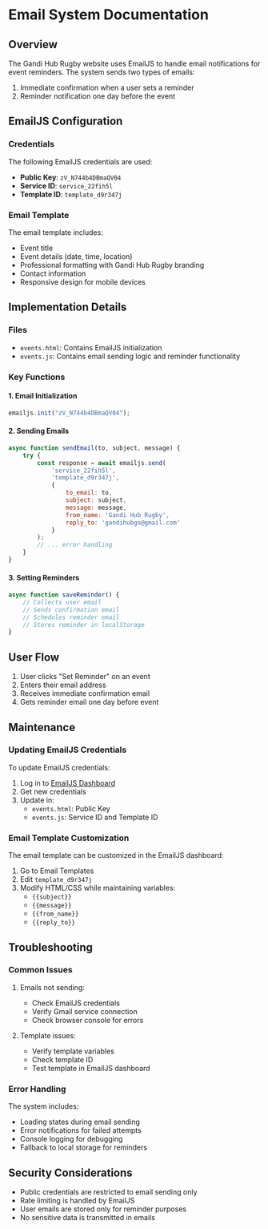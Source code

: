 # Email System Documentation

## Overview
The Gandi Hub Rugby website uses EmailJS to handle email notifications for event reminders. The system sends two types of emails:
1. Immediate confirmation when a user sets a reminder
2. Reminder notification one day before the event

## EmailJS Configuration

### Credentials
The following EmailJS credentials are used:
- **Public Key**: `zV_N744b4DBmaQV04`
- **Service ID**: `service_22fih5l`
- **Template ID**: `template_d9r347j`

### Email Template
The email template includes:
- Event title
- Event details (date, time, location)
- Professional formatting with Gandi Hub Rugby branding
- Contact information
- Responsive design for mobile devices

## Implementation Details

### Files
- `events.html`: Contains EmailJS initialization
- `events.js`: Contains email sending logic and reminder functionality

### Key Functions

#### 1. Email Initialization
```javascript
emailjs.init("zV_N744b4DBmaQV04");
```

#### 2. Sending Emails
```javascript
async function sendEmail(to, subject, message) {
    try {
        const response = await emailjs.send(
            'service_22fih5l',
            'template_d9r347j',
            {
                to_email: to,
                subject: subject,
                message: message,
                from_name: 'Gandi Hub Rugby',
                reply_to: 'gandihubgo@gmail.com'
            }
        );
        // ... error handling
    }
}
```

#### 3. Setting Reminders
```javascript
async function saveReminder() {
    // Collects user email
    // Sends confirmation email
    // Schedules reminder email
    // Stores reminder in localStorage
}
```

## User Flow
1. User clicks "Set Reminder" on an event
2. Enters their email address
3. Receives immediate confirmation email
4. Gets reminder email one day before event

## Maintenance

### Updating EmailJS Credentials
To update EmailJS credentials:
1. Log in to [EmailJS Dashboard](https://dashboard.emailjs.com/)
2. Get new credentials
3. Update in:
   - `events.html`: Public Key
   - `events.js`: Service ID and Template ID

### Email Template Customization
The email template can be customized in the EmailJS dashboard:
1. Go to Email Templates
2. Edit `template_d9r347j`
3. Modify HTML/CSS while maintaining variables:
   - `{{subject}}`
   - `{{message}}`
   - `{{from_name}}`
   - `{{reply_to}}`

## Troubleshooting

### Common Issues
1. Emails not sending:
   - Check EmailJS credentials
   - Verify Gmail service connection
   - Check browser console for errors

2. Template issues:
   - Verify template variables
   - Check template ID
   - Test template in EmailJS dashboard

### Error Handling
The system includes:
- Loading states during email sending
- Error notifications for failed attempts
- Console logging for debugging
- Fallback to local storage for reminders

## Security Considerations
- Public credentials are restricted to email sending only
- Rate limiting is handled by EmailJS
- User emails are stored only for reminder purposes
- No sensitive data is transmitted in emails
